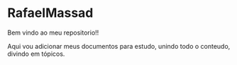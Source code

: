 # RafaelMassad

Bem vindo ao meu repositorio!!

Aqui vou adicionar meus documentos para estudo, unindo todo o conteudo, divindo em tópicos.
